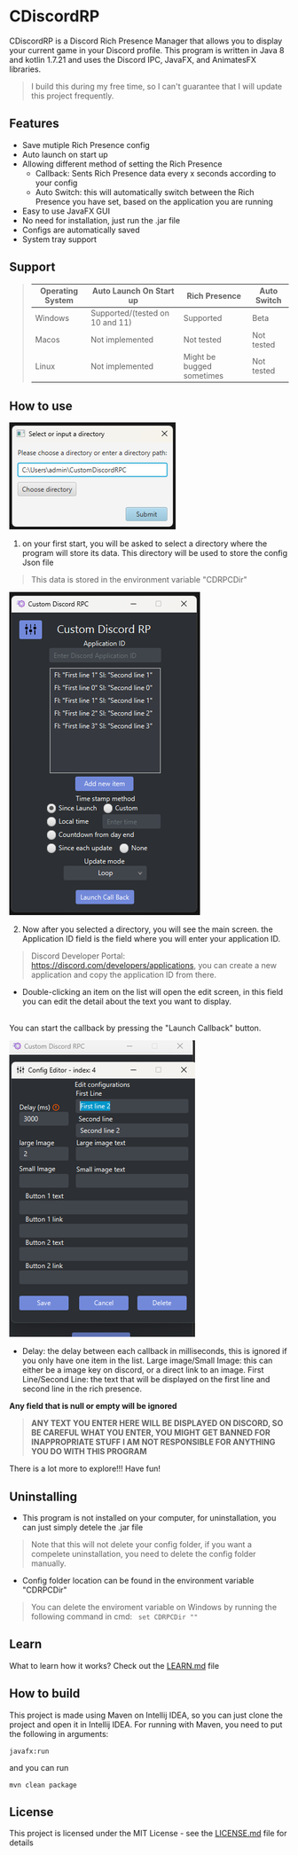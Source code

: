# **CDiscordRP**

CDiscordRP is a Discord Rich Presence Manager that allows you to display your current game in your Discord profile.
This program is written in Java 8 and kotlin 1.7.21 and uses the Discord IPC, JavaFX, and AnimatesFX libraries.


>I build this during my free time, so I can't guarantee that I will update this project frequently.

## Features
- Save mutiple Rich Presence config
- Auto launch on start up
- Allowing different method of setting the Rich Presence
    - Callback: Sents Rich Presence data every x seconds according to your config
    - Auto Switch: this will automatically switch between the Rich Presence you have set, based on the application you are running
- Easy to use JavaFX GUI
- No need for installation, just run the .jar file
- Configs are automatically saved
- System tray support

## Support

>| Operating System | Auto Launch On Start up         | Rich Presence             | Auto Switch |
>|------------------|---------------------------------|---------------------------|-------------|
>| Windows          | Supported/(tested on 10 and 11) | Supported                 | Beta        |
>| Macos            | Not implemented                 | Not tested                | Not tested  |
>| Linux            | Not implemented                 | Might be bugged sometimes | Not tested  |


## How to use

![img.png](DirecotryManager.png)

1. on your first start, you will be asked to select a directory where the program will store its data.
   This directory will be used to store the config Json file
>This data is stored in the environment variable "CDRPCDir"

![img.png](MainScreen)

2. Now after you selected a directory, you will see the main screen.
the Application ID field is the field where you will enter your application ID. 
>Discord Developer Portal: https://discord.com/developers/applications, you can create a new application and copy the application ID from there.

- Double-clicking an item on the list will open the edit screen, in this field you can edit the detail
about the text you want to display.
<br>
You can start the callback by pressing the "Launch Callback" button.

![img.png](EditScreen.png)

- Delay: the delay between each callback in milliseconds, this is ignored if you only have one item in the list.
Large image/Small Image: this can either be a image key on discord, or a direct link to an image.
First Line/Second Line: the text that will be displayed on the first line and second line in the rich presence.

**Any field that is null or empty will be ignored**

>**ANY TEXT YOU ENTER HERE WILL BE DISPLAYED ON DISCORD, SO BE CAREFUL WHAT YOU ENTER, YOU MIGHT GET BANNED FOR
INAPPROPRIATE STUFF**
**I AM NOT RESPONSIBLE FOR ANYTHING YOU DO WITH THIS PROGRAM**

There is a lot more to explore!!! Have fun!

## Uninstalling
- This program is not installed on your computer, for uninstallation, you can just simply detele the .jar file
> Note that this will not delete your config folder, if you want a compelete uninstallation, you need to delete the config folder manually.
- Config folder location can be found in the environment variable "CDRPCDir"
> You can delete the enviroment variable on Windows by running the following command in cmd:
>``` set CDRPCDir ""```

## Learn
What to learn how it works?
Check out the [LEARN.md](LEARN.md) file

## How to build

This project is made using Maven on Intellij IDEA, so you can just clone the project and open it in Intellij IDEA.
For running with Maven, you need to put the following in arguments:

```
javafx:run
```

and you can run

```
mvn clean package
```

## License

This project is licensed under the MIT License - see the [LICENSE.md](LICENSE.md) file for details
